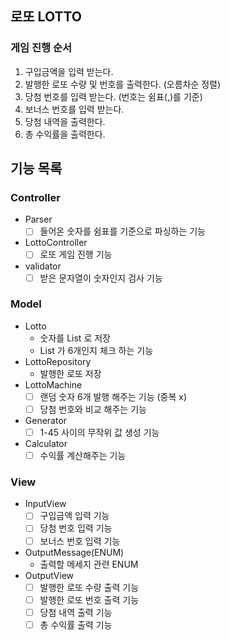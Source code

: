 ## 로또 LOTTO

### 게임 진행 순서
1. 구입금액을 입력 받는다.
2. 발행한 로또 수량 및 번호를 출력한다. (오름차순 정렬)
3. 당첨 번호를 입력 받는다. (번호는 쉼표(,)를 기준)
4. 보너스 번호를 입력 받는다.
5. 당첨 내역을 출력한다.
6. 총 수익률을 출력한다.

## 기능 목록

### Controller

- Parser
    - [ ] 들어온 숫자를 쉼표를 기준으로 파싱하는 기능
- LottoController
    - [ ] 로또 게임 진행 기능
- validator
    - [ ] 받은 문자열이 숫자인지 검사 기능

### Model

- Lotto
  - 숫자를 List 로 저장
  - List 가 6개인지 체크 하는 기능
- LottoRepository
  - 발행한 로또 저장
- LottoMachine
  - [ ] 랜덤 숫자 6개 발행 해주는 기능 (중복 x)
  - [ ] 당첨 번호와 비교 해주는 기능
- Generator
  - [ ] 1-45 사이의 무작위 값 생성 기능
- Calculator
  - [ ] 수익률 계산해주는 기능

### View

- InputView
    - [ ] 구입금액 입력 기능
    - [ ] 당첨 번호 입력 기능
    - [ ] 보너스 번호 입력 기능
- OutputMessage(ENUM)
    - 출력할 메세지 관련 ENUM
- OutputView
    - [ ] 발행한 로또 수량 출력 기능
    - [ ] 발행한 로또 번호 출력 기능
    - [ ] 당첨 내역 출력 기능
    - [ ] 총 수익률 출력 기능